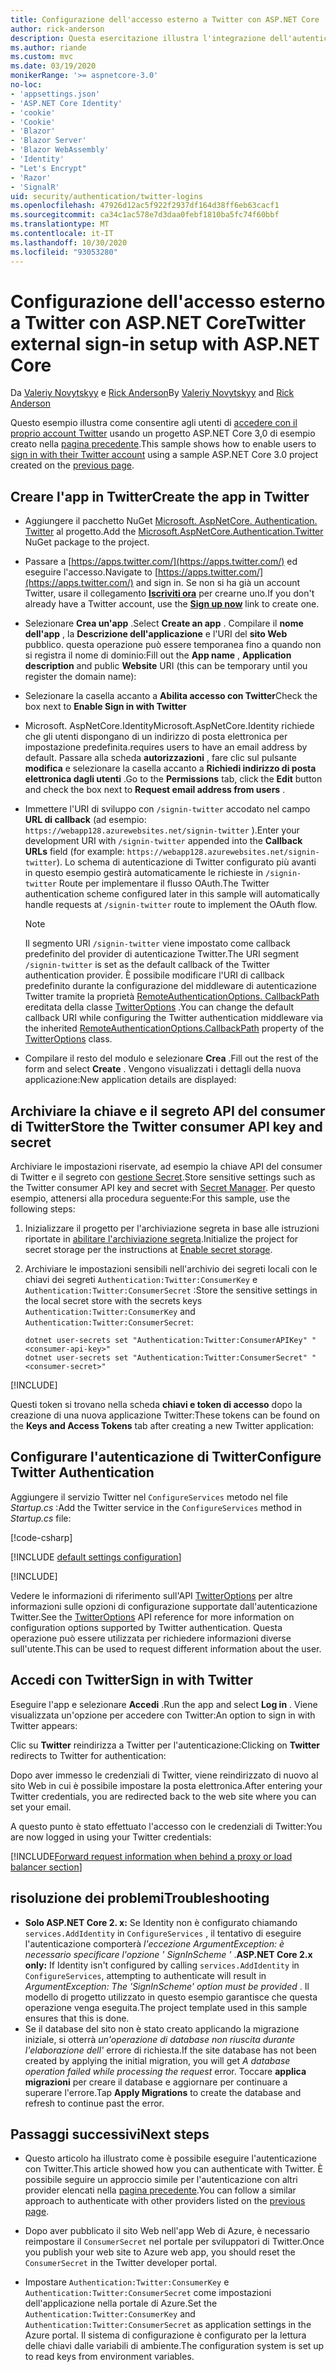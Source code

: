 ```yaml
---
title: Configurazione dell'accesso esterno a Twitter con ASP.NET Core
author: rick-anderson
description: Questa esercitazione illustra l'integrazione dell'autenticazione utente dell'account Twitter in un'app ASP.NET Core esistente.
ms.author: riande
ms.custom: mvc
ms.date: 03/19/2020
monikerRange: '>= aspnetcore-3.0'
no-loc:
- 'appsettings.json'
- 'ASP.NET Core Identity'
- 'cookie'
- 'Cookie'
- 'Blazor'
- 'Blazor Server'
- 'Blazor WebAssembly'
- 'Identity'
- "Let's Encrypt"
- 'Razor'
- 'SignalR'
uid: security/authentication/twitter-logins
ms.openlocfilehash: 47926d12ac5f922f2937df164d38ff6eb63cacf1
ms.sourcegitcommit: ca34c1ac578e7d3daa0febf1810ba5fc74f60bbf
ms.translationtype: MT
ms.contentlocale: it-IT
ms.lasthandoff: 10/30/2020
ms.locfileid: "93053280"
---
```

# <a name="twitter-external-sign-in-setup-with-aspnet-core"></a><span data-ttu-id="12de3-103">Configurazione dell'accesso esterno a Twitter con ASP.NET Core</span><span class="sxs-lookup"><span data-stu-id="12de3-103">Twitter external sign-in setup with ASP.NET Core</span></span>

<span data-ttu-id="12de3-104">Da [Valeriy Novytskyy](https://github.com/01binary) e [Rick Anderson](https://twitter.com/RickAndMSFT)</span><span class="sxs-lookup"><span data-stu-id="12de3-104">By [Valeriy Novytskyy](https://github.com/01binary) and [Rick Anderson](https://twitter.com/RickAndMSFT)</span></span>

<span data-ttu-id="12de3-105">Questo esempio illustra come consentire agli utenti di [accedere con il proprio account Twitter](https://dev.twitter.com/web/sign-in/desktop-browser) usando un progetto ASP.NET Core 3,0 di esempio creato nella [pagina precedente](xref:security/authentication/social/index).</span><span class="sxs-lookup"><span data-stu-id="12de3-105">This sample shows how to enable users to [sign in with their Twitter account](https://dev.twitter.com/web/sign-in/desktop-browser) using a sample ASP.NET Core 3.0 project created on the [previous page](xref:security/authentication/social/index).</span></span>

## <a name="create-the-app-in-twitter"></a><span data-ttu-id="12de3-106">Creare l'app in Twitter</span><span class="sxs-lookup"><span data-stu-id="12de3-106">Create the app in Twitter</span></span>

* <span data-ttu-id="12de3-107">Aggiungere il pacchetto NuGet [Microsoft. AspNetCore. Authentication. Twitter](https://www.nuget.org/packages/Microsoft.AspNetCore.Authentication.Twitter/3.0.0) al progetto.</span><span class="sxs-lookup"><span data-stu-id="12de3-107">Add the [Microsoft.AspNetCore.Authentication.Twitter](https://www.nuget.org/packages/Microsoft.AspNetCore.Authentication.Twitter/3.0.0) NuGet package to the project.</span></span>

* <span data-ttu-id="12de3-108">Passare a [https://apps.twitter.com/](https://apps.twitter.com/) ed eseguire l'accesso.</span><span class="sxs-lookup"><span data-stu-id="12de3-108">Navigate to [https://apps.twitter.com/](https://apps.twitter.com/) and sign in.</span></span> <span data-ttu-id="12de3-109">Se non si ha già un account Twitter, usare il collegamento **[Iscriviti ora](https://twitter.com/signup)** per crearne uno.</span><span class="sxs-lookup"><span data-stu-id="12de3-109">If you don't already have a Twitter account, use the **[Sign up now](https://twitter.com/signup)** link to create one.</span></span>

* <span data-ttu-id="12de3-110">Selezionare **Crea un'app** .</span><span class="sxs-lookup"><span data-stu-id="12de3-110">Select **Create an app** .</span></span> <span data-ttu-id="12de3-111">Compilare il **nome dell'app** , la **Descrizione dell'applicazione** e l'URI del **sito Web** pubblico. questa operazione può essere temporanea fino a quando non si registra il nome di dominio:</span><span class="sxs-lookup"><span data-stu-id="12de3-111">Fill out the **App name** , **Application description** and public **Website** URI (this can be temporary until you register the domain name):</span></span>

* <span data-ttu-id="12de3-112">Selezionare la casella accanto a **Abilita accesso con Twitter**</span><span class="sxs-lookup"><span data-stu-id="12de3-112">Check the box next to **Enable Sign in with Twitter**</span></span>

* <span data-ttu-id="12de3-113">Microsoft. AspNetCore.Identity</span><span class="sxs-lookup"><span data-stu-id="12de3-113">Microsoft.AspNetCore.Identity</span></span> <span data-ttu-id="12de3-114">richiede che gli utenti dispongano di un indirizzo di posta elettronica per impostazione predefinita.</span><span class="sxs-lookup"><span data-stu-id="12de3-114">requires users to have an email address by default.</span></span> <span data-ttu-id="12de3-115">Passare alla scheda **autorizzazioni** , fare clic sul pulsante **modifica** e selezionare la casella accanto a **Richiedi indirizzo di posta elettronica dagli utenti** .</span><span class="sxs-lookup"><span data-stu-id="12de3-115">Go to the **Permissions** tab, click the **Edit** button and check the box next to **Request email address from users** .</span></span>

* <span data-ttu-id="12de3-116">Immettere l'URI di sviluppo con `/signin-twitter` accodato nel campo **URL di callback** (ad esempio: `https://webapp128.azurewebsites.net/signin-twitter` ).</span><span class="sxs-lookup"><span data-stu-id="12de3-116">Enter your development URI with `/signin-twitter` appended into the **Callback URLs** field (for example: `https://webapp128.azurewebsites.net/signin-twitter`).</span></span> <span data-ttu-id="12de3-117">Lo schema di autenticazione di Twitter configurato più avanti in questo esempio gestirà automaticamente le richieste in `/signin-twitter` Route per implementare il flusso OAuth.</span><span class="sxs-lookup"><span data-stu-id="12de3-117">The Twitter authentication scheme configured later in this sample will automatically handle requests at `/signin-twitter` route to implement the OAuth flow.</span></span>

  > [!NOTE]
  > <span data-ttu-id="12de3-118">Il segmento URI `/signin-twitter` viene impostato come callback predefinito del provider di autenticazione Twitter.</span><span class="sxs-lookup"><span data-stu-id="12de3-118">The URI segment `/signin-twitter` is set as the default callback of the Twitter authentication provider.</span></span> <span data-ttu-id="12de3-119">È possibile modificare l'URI di callback predefinito durante la configurazione del middleware di autenticazione Twitter tramite la proprietà [RemoteAuthenticationOptions. CallbackPath](/dotnet/api/microsoft.aspnetcore.authentication.remoteauthenticationoptions.callbackpath) ereditata della classe [TwitterOptions](/dotnet/api/microsoft.aspnetcore.authentication.twitter.twitteroptions) .</span><span class="sxs-lookup"><span data-stu-id="12de3-119">You can change the default callback URI while configuring the Twitter authentication middleware via the inherited [RemoteAuthenticationOptions.CallbackPath](/dotnet/api/microsoft.aspnetcore.authentication.remoteauthenticationoptions.callbackpath) property of the [TwitterOptions](/dotnet/api/microsoft.aspnetcore.authentication.twitter.twitteroptions) class.</span></span>

* <span data-ttu-id="12de3-120">Compilare il resto del modulo e selezionare **Crea** .</span><span class="sxs-lookup"><span data-stu-id="12de3-120">Fill out the rest of the form and select **Create** .</span></span> <span data-ttu-id="12de3-121">Vengono visualizzati i dettagli della nuova applicazione:</span><span class="sxs-lookup"><span data-stu-id="12de3-121">New application details are displayed:</span></span>

## <a name="store-the-twitter-consumer-api-key-and-secret"></a><span data-ttu-id="12de3-122">Archiviare la chiave e il segreto API del consumer di Twitter</span><span class="sxs-lookup"><span data-stu-id="12de3-122">Store the Twitter consumer API key and secret</span></span>

<span data-ttu-id="12de3-123">Archiviare le impostazioni riservate, ad esempio la chiave API del consumer di Twitter e il segreto con [gestione Secret](xref:security/app-secrets).</span><span class="sxs-lookup"><span data-stu-id="12de3-123">Store sensitive settings such as the Twitter consumer API key and secret with [Secret Manager](xref:security/app-secrets).</span></span> <span data-ttu-id="12de3-124">Per questo esempio, attenersi alla procedura seguente:</span><span class="sxs-lookup"><span data-stu-id="12de3-124">For this sample, use the following steps:</span></span>

1. <span data-ttu-id="12de3-125">Inizializzare il progetto per l'archiviazione segreta in base alle istruzioni riportate in [abilitare l'archiviazione segreta](xref:security/app-secrets#enable-secret-storage).</span><span class="sxs-lookup"><span data-stu-id="12de3-125">Initialize the project for secret storage per the instructions at [Enable secret storage](xref:security/app-secrets#enable-secret-storage).</span></span>
1. <span data-ttu-id="12de3-126">Archiviare le impostazioni sensibili nell'archivio dei segreti locali con le chiavi dei segreti `Authentication:Twitter:ConsumerKey` e `Authentication:Twitter:ConsumerSecret` :</span><span class="sxs-lookup"><span data-stu-id="12de3-126">Store the sensitive settings in the local secret store with the secrets keys `Authentication:Twitter:ConsumerKey` and `Authentication:Twitter:ConsumerSecret`:</span></span>

    ```dotnetcli
    dotnet user-secrets set "Authentication:Twitter:ConsumerAPIKey" "<consumer-api-key>"
    dotnet user-secrets set "Authentication:Twitter:ConsumerSecret" "<consumer-secret>"
    ```

[!INCLUDE[](~/includes/environmentVarableColon.md)]

<span data-ttu-id="12de3-127">Questi token si trovano nella scheda **chiavi e token di accesso** dopo la creazione di una nuova applicazione Twitter:</span><span class="sxs-lookup"><span data-stu-id="12de3-127">These tokens can be found on the **Keys and Access Tokens** tab after creating a new Twitter application:</span></span>

## <a name="configure-twitter-authentication"></a><span data-ttu-id="12de3-128">Configurare l'autenticazione di Twitter</span><span class="sxs-lookup"><span data-stu-id="12de3-128">Configure Twitter Authentication</span></span>

<span data-ttu-id="12de3-129">Aggiungere il servizio Twitter nel `ConfigureServices` metodo nel file *Startup.cs* :</span><span class="sxs-lookup"><span data-stu-id="12de3-129">Add the Twitter service in the `ConfigureServices` method in *Startup.cs* file:</span></span>

[!code-csharp[](~/security/authentication/social/social-code/3.x/StartupTwitter3x.cs?name=snippet&highlight=10-15)]

[!INCLUDE [default settings configuration](includes/default-settings.md)]

[!INCLUDE[](includes/chain-auth-providers.md)]

<span data-ttu-id="12de3-130">Vedere le informazioni di riferimento sull'API [TwitterOptions](/dotnet/api/microsoft.aspnetcore.builder.twitteroptions) per altre informazioni sulle opzioni di configurazione supportate dall'autenticazione Twitter.</span><span class="sxs-lookup"><span data-stu-id="12de3-130">See the [TwitterOptions](/dotnet/api/microsoft.aspnetcore.builder.twitteroptions) API reference for more information on configuration options supported by Twitter authentication.</span></span> <span data-ttu-id="12de3-131">Questa operazione può essere utilizzata per richiedere informazioni diverse sull'utente.</span><span class="sxs-lookup"><span data-stu-id="12de3-131">This can be used to request different information about the user.</span></span>

## <a name="sign-in-with-twitter"></a><span data-ttu-id="12de3-132">Accedi con Twitter</span><span class="sxs-lookup"><span data-stu-id="12de3-132">Sign in with Twitter</span></span>

<span data-ttu-id="12de3-133">Eseguire l'app e selezionare **Accedi** .</span><span class="sxs-lookup"><span data-stu-id="12de3-133">Run the app and select **Log in** .</span></span> <span data-ttu-id="12de3-134">Viene visualizzata un'opzione per accedere con Twitter:</span><span class="sxs-lookup"><span data-stu-id="12de3-134">An option to sign in with Twitter appears:</span></span>

<span data-ttu-id="12de3-135">Clic su **Twitter** reindirizza a Twitter per l'autenticazione:</span><span class="sxs-lookup"><span data-stu-id="12de3-135">Clicking on **Twitter** redirects to Twitter for authentication:</span></span>

<span data-ttu-id="12de3-136">Dopo aver immesso le credenziali di Twitter, viene reindirizzato di nuovo al sito Web in cui è possibile impostare la posta elettronica.</span><span class="sxs-lookup"><span data-stu-id="12de3-136">After entering your Twitter credentials, you are redirected back to the web site where you can set your email.</span></span>

<span data-ttu-id="12de3-137">A questo punto è stato effettuato l'accesso con le credenziali di Twitter:</span><span class="sxs-lookup"><span data-stu-id="12de3-137">You are now logged in using your Twitter credentials:</span></span>

[!INCLUDE[Forward request information when behind a proxy or load balancer section](includes/forwarded-headers-middleware.md)]

<!-- 
### React to cancel Authorize External sign-in
Twitter doesn't support AccessDeniedPath
Rather in the twitter setup, you can provide an External sign-in homepage. The external sign-in homepage doesn't support localhost. Tested with https://cors3.azurewebsites.net/ and that works.
-->

## <a name="troubleshooting"></a><span data-ttu-id="12de3-138">risoluzione dei problemi</span><span class="sxs-lookup"><span data-stu-id="12de3-138">Troubleshooting</span></span>

* <span data-ttu-id="12de3-139">**Solo ASP.NET Core 2. x:** Se Identity non è configurato chiamando `services.AddIdentity` in `ConfigureServices` , il tentativo di eseguire l'autenticazione comporterà *l'eccezione ArgumentException: è necessario specificare l'opzione ' SignInScheme '* .</span><span class="sxs-lookup"><span data-stu-id="12de3-139">**ASP.NET Core 2.x only:** If Identity isn't configured by calling `services.AddIdentity` in `ConfigureServices`, attempting to authenticate will result in *ArgumentException: The 'SignInScheme' option must be provided* .</span></span> <span data-ttu-id="12de3-140">Il modello di progetto utilizzato in questo esempio garantisce che questa operazione venga eseguita.</span><span class="sxs-lookup"><span data-stu-id="12de3-140">The project template used in this sample ensures that this is done.</span></span>
* <span data-ttu-id="12de3-141">Se il database del sito non è stato creato applicando la migrazione iniziale, si otterrà *un'operazione di database non riuscita durante l'elaborazione dell'* errore di richiesta.</span><span class="sxs-lookup"><span data-stu-id="12de3-141">If the site database has not been created by applying the initial migration, you will get *A database operation failed while processing the request* error.</span></span> <span data-ttu-id="12de3-142">Toccare **applica migrazioni** per creare il database e aggiornare per continuare a superare l'errore.</span><span class="sxs-lookup"><span data-stu-id="12de3-142">Tap **Apply Migrations** to create the database and refresh to continue past the error.</span></span>

## <a name="next-steps"></a><span data-ttu-id="12de3-143">Passaggi successivi</span><span class="sxs-lookup"><span data-stu-id="12de3-143">Next steps</span></span>

* <span data-ttu-id="12de3-144">Questo articolo ha illustrato come è possibile eseguire l'autenticazione con Twitter.</span><span class="sxs-lookup"><span data-stu-id="12de3-144">This article showed how you can authenticate with Twitter.</span></span> <span data-ttu-id="12de3-145">È possibile seguire un approccio simile per l'autenticazione con altri provider elencati nella [pagina precedente](xref:security/authentication/social/index).</span><span class="sxs-lookup"><span data-stu-id="12de3-145">You can follow a similar approach to authenticate with other providers listed on the [previous page](xref:security/authentication/social/index).</span></span>

* <span data-ttu-id="12de3-146">Dopo aver pubblicato il sito Web nell'app Web di Azure, è necessario reimpostare il `ConsumerSecret` nel portale per sviluppatori di Twitter.</span><span class="sxs-lookup"><span data-stu-id="12de3-146">Once you publish your web site to Azure web app, you should reset the `ConsumerSecret` in the Twitter developer portal.</span></span>

* <span data-ttu-id="12de3-147">Impostare `Authentication:Twitter:ConsumerKey` e `Authentication:Twitter:ConsumerSecret` come impostazioni dell'applicazione nella portale di Azure.</span><span class="sxs-lookup"><span data-stu-id="12de3-147">Set the `Authentication:Twitter:ConsumerKey` and `Authentication:Twitter:ConsumerSecret` as application settings in the Azure portal.</span></span> <span data-ttu-id="12de3-148">Il sistema di configurazione è configurato per la lettura delle chiavi dalle variabili di ambiente.</span><span class="sxs-lookup"><span data-stu-id="12de3-148">The configuration system is set up to read keys from environment variables.</span></span>

